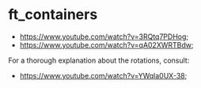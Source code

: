 # ft_containers

* <https://www.youtube.com/watch?v=3RQtq7PDHog>;
* <https://www.youtube.com/watch?v=qA02XWRTBdw>;

For a thorough explanation about the rotations, consult:
* <https://www.youtube.com/watch?v=YWqla0UX-38>;